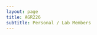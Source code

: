 ```yaml
---
layout: page
title: AGR226
subtitle: Personal / Lab Members
---
```

<html>
<header class="header-post">
<link href="micss.css" rel="stylesheet" type="text/css">
</header>
<body>
	<div class="contenedor">
		<div class="elemento elemento1">
			<p></p>
				<div class="mini mini1"></div>
				<div class="mini mini2"></div>
		</div>
		<div class="elemento elemento2">
				<div class="mini mini3"></div>
				<div class="mini mini4"></div>
		</div>
		<div class="elemento elemento3">
				<div class="mini mini5"></div>
				<div class="mini mini6"></div>
		</div>
		<div class="elemento elemento4">
				<div class="mini mini7"></div>
				<div class="mini mini8"></div>
		</div>
		<div class="elemento elemento5">
				<div class="mini mini9"></div>
				<div class="mini mini10"></div>
		</div>
		<div class="elemento elemento6">
				<div class="mini mini11"></div>
				<div class="mini mini12"></div>
		</div>
	</div>
</body>
</html>